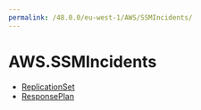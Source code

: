 ```yaml
---
permalink: /48.0.0/eu-west-1/AWS/SSMIncidents/
---
```


# AWS.SSMIncidents



* [ReplicationSet](ReplicationSet.md)
* [ResponsePlan](ResponsePlan.md)